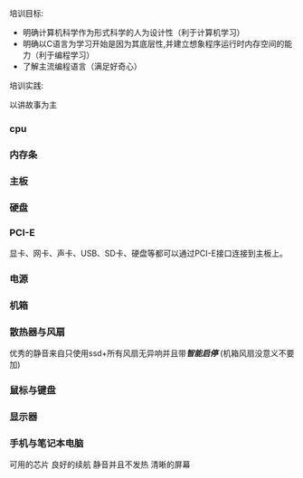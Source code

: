 培训目标:

-  明确计算机科学作为形式科学的人为设计性（利于计算机学习）
-  明确以C语言为学习开始是因为其底层性,并建立想象程序运行时内存空间的能力（利于编程学习）
-  了解主流编程语言（满足好奇心）

培训实践:

以讲故事为主
   


### cpu

### 内存条

### 主板

### 硬盘

### PCI-E

显卡、网卡、声卡、USB、SD卡、硬盘等都可以通过PCI-E接口连接到主板上。

### 电源

### 机箱

### 散热器与风扇

优秀的静音来自只使用ssd+所有风扇无异响并且带***智能启停*** (机箱风扇没意义不要加)  

### 鼠标与键盘

### 显示器

### 手机与笔记本电脑

可用的芯片 良好的续航 静音并且不发热 清晰的屏幕  








